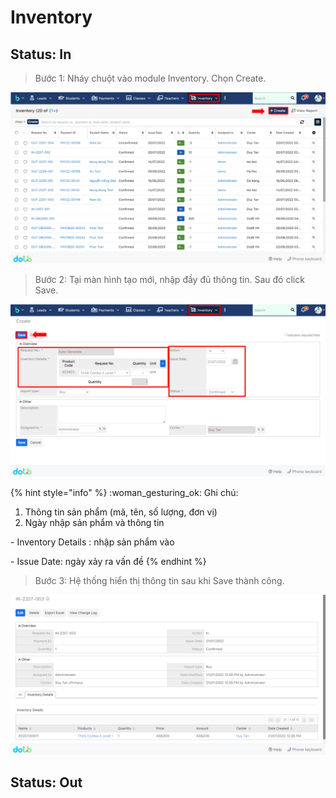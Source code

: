 # Inventory

## Status: In

> Bước 1: Nháy chuột vào module Inventory. Chọn Create.

![](<../../.gitbook/assets/image (134).png>)

> Bước 2: Tại màn hình tạo mới, nhập đầy đủ thông tin. Sau đó click Save.

![](<../../.gitbook/assets/image (109).png>)

{% hint style="info" %}
:woman\_gesturing\_ok: Ghi chú:

1. Thông tin sản phẩm (mã, tên, số lượng, đơn vị)
2. Ngày nhập sản phẩm và thông tin&#x20;

&#x20;        \-  Inventory Details : nhập sản phẩm vào

&#x20;        \-  Issue Date: ngày xảy ra vấn đề
{% endhint %}

> Bước 3: Hệ thống hiển thị thông tin sau khi Save thành công.

![](<../../.gitbook/assets/image (111).png>)

## Status: Out

